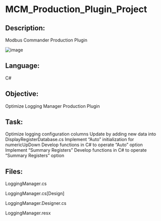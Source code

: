 # MCM_Production_Plugin_Project
## Description: 
Modbus Commander Production Plugin

![image](https://github.com/DasolLim/MCMProductionPluginProject/assets/92288227/d8817363-1879-49ec-879e-a8328bead84f)

## Language: 
C#

## Objective:
Optimize Logging Manager Production Plugin

## Task:
Optimize logging configuration columns
Update by adding new data into DisplayRegisterDatabase.cs
Implement “Auto” initialization for numericUpDown
Develop functions in C# to operate “Auto” option
Implement “Summary Registers”
Develop functions in C# to operate “Summary Registers” option

## Files:
LoggingManager.cs

LoggingManager.cs[Design]

LoggingManager.Designer.cs

LoggingManager.resx
